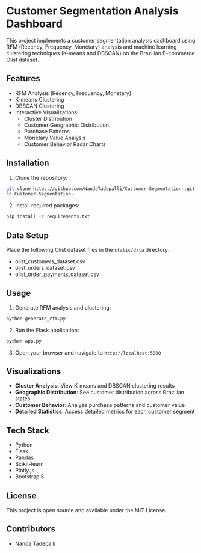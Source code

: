 # Customer Segmentation Analysis Dashboard

This project implements a customer segmentation analysis dashboard using RFM (Recency, Frequency, Monetary) analysis and machine learning clustering techniques (K-means and DBSCAN) on the Brazilian E-commerce Olist dataset.

## Features

- RFM Analysis (Recency, Frequency, Monetary)
- K-means Clustering
- DBSCAN Clustering
- Interactive Visualizations:
  - Cluster Distribution
  - Customer Geographic Distribution
  - Purchase Patterns
  - Monetary Value Analysis
  - Customer Behavior Radar Charts

## Installation

1. Clone the repository:

```bash
git clone https://github.com/NandaTadepalli/Customer-Segmentation-.git
cd Customer-Segmentation-
```

2. Install required packages:

```bash
pip install -r requirements.txt
```

## Data Setup

Place the following Olist dataset files in the `static/data` directory:

- olist_customers_dataset.csv
- olist_orders_dataset.csv
- olist_order_payments_dataset.csv

## Usage

1. Generate RFM analysis and clustering:

```bash
python generate_rfm.py
```

2. Run the Flask application:

```bash
python app.py
```

3. Open your browser and navigate to `http://localhost:5000`

## Visualizations

- **Cluster Analysis**: View K-means and DBSCAN clustering results
- **Geographic Distribution**: See customer distribution across Brazilian states
- **Customer Behavior**: Analyze purchase patterns and customer value
- **Detailed Statistics**: Access detailed metrics for each customer segment

## Tech Stack

- Python
- Flask
- Pandas
- Scikit-learn
- Plotly.js
- Bootstrap 5

## License

This project is open source and available under the MIT License.

## Contributors

- Nanda Tadepalli
